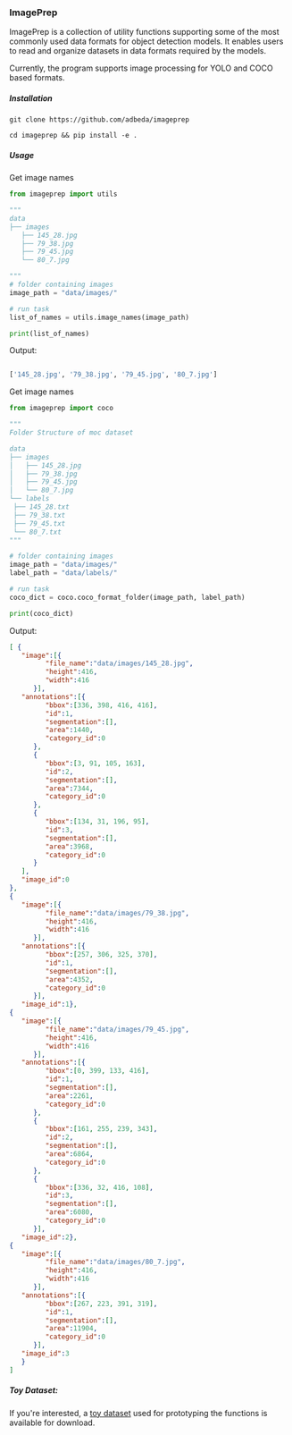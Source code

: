 ### ImagePrep

ImagePrep is a collection of utility functions supporting some of the most
commonly used data formats for object detection models. It enables users to
read and organize datasets in data formats required by the models. 

Currently, the program supports image processing for YOLO and COCO based formats.
 

##### Installation

    git clone https://github.com/adbeda/imageprep
    
    cd imageprep && pip install -e .



##### Usage

   Get image names
   ```python
from imageprep import utils
  
"""
data
├── images
    ├── 145_28.jpg
    ├── 79_38.jpg
    ├── 79_45.jpg
    └── 80_7.jpg

"""
# folder containing images
image_path = "data/images/"

# run task
list_of_names = utils.image_names(image_path)

print(list_of_names)

```
Output:
```python

['145_28.jpg', '79_38.jpg', '79_45.jpg', '80_7.jpg']

```   
      
Get image names 
   ```python
from imageprep import coco

"""
Folder Structure of moc dataset

data
├── images
│   ├── 145_28.jpg
│   ├── 79_38.jpg
│   ├── 79_45.jpg
│   └── 80_7.jpg
└── labels
    ├── 145_28.txt
    ├── 79_38.txt
    ├── 79_45.txt
    └── 80_7.txt
"""

# folder containing images
image_path = "data/images/"
label_path = "data/labels/"

# run task
coco_dict = coco.coco_format_folder(image_path, label_path)

print(coco_dict)
``` 
Output:
     
   ```json
[ {
      "image":[{
            "file_name":"data/images/145_28.jpg",
            "height":416,
            "width":416
         }],
      "annotations":[{
            "bbox":[336, 398, 416, 416],
            "id":1,
            "segmentation":[],
            "area":1440,
            "category_id":0
         },
         {
            "bbox":[3, 91, 105, 163],
            "id":2,
            "segmentation":[],
            "area":7344,
            "category_id":0
         },
         {
            "bbox":[134, 31, 196, 95],
            "id":3,
            "segmentation":[],
            "area":3968,
            "category_id":0
         }
      ],
      "image_id":0
   },
   {
      "image":[{
            "file_name":"data/images/79_38.jpg",
            "height":416,
            "width":416
         }],
      "annotations":[{
            "bbox":[257, 306, 325, 370],
            "id":1,
            "segmentation":[],
            "area":4352,
            "category_id":0
         }],
      "image_id":1},
   {
      "image":[{
            "file_name":"data/images/79_45.jpg",
            "height":416,
            "width":416
         }],
      "annotations":[{
            "bbox":[0, 399, 133, 416],
            "id":1,
            "segmentation":[],
            "area":2261,
            "category_id":0
         },
         {
            "bbox":[161, 255, 239, 343],
            "id":2,
            "segmentation":[],
            "area":6864,
            "category_id":0
         },
         {
            "bbox":[336, 32, 416, 108],
            "id":3,
            "segmentation":[],
            "area":6080,
            "category_id":0
         }],
      "image_id":2},
   {
      "image":[{
            "file_name":"data/images/80_7.jpg",
            "height":416,
            "width":416
         }],
      "annotations":[{
            "bbox":[267, 223, 391, 319],
            "id":1,
            "segmentation":[],
            "area":11904,
            "category_id":0
         }],
      "image_id":3
      }
   ]
```
    

##### Toy Dataset:

If you're interested, a [toy dataset](https://drive.google.com/file/d/1Suh0nw0IQUFpuFFiygkO1joUK4hXQSSV/view?usp=sharing)
used for prototyping the functions is available for download.
